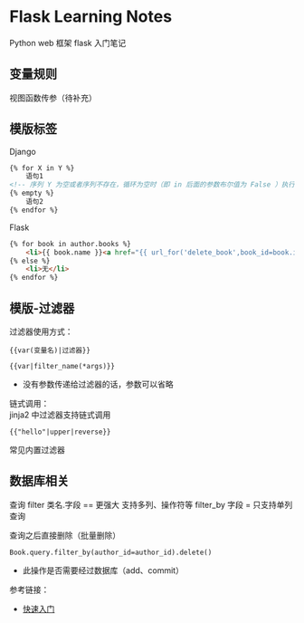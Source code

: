 # Flask Learning Notes

Python web 框架 flask 入门笔记

## 变量规则

视图函数传参（待补充）


## 模版标签

Django

```html
{% for X in Y %}
    语句1
<!-- 序列 Y 为空或者序列不存在，循环为空时（即 in 后面的参数布尔值为 False ）执行语句2，可选的 -->
{% empty %}  
    语句2
{% endfor %}
```

Flask

```html
{% for book in author.books %}
    <li>{{ book.name }}<a href="{{ url_for('delete_book',book_id=book.id) }}">删除</a></li>
{% else %}
    <li>无</li>
{% endfor %}
```


## 模版-过滤器

过滤器使用方式： 

`{{var(变量名)|过滤器}}`

`{{var|filter_name(*args)}}`

- 没有参数传递给过滤器的话，参数可以省略

链式调用：  
jinja2 中过滤器支持链式调用

`{{"hello"|upper|reverse}}`

常见内置过滤器


## 数据库相关

查询
filter     类名.字段   ==  更强大 支持多列、操作符等
filter_by  字段       =   只支持单列查询      

查询之后直接删除（批量删除）

`Book.query.filter_by(author_id=author_id).delete()`

- 此操作是否需要经过数据库（add、commit）

参考链接： 
- [快速入门](http://docs.jinkan.org/docs/flask/quickstart.html)
